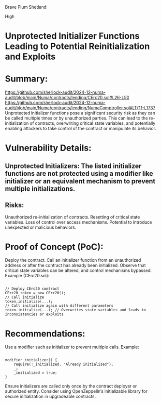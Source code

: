 Brave Plum Shetland

High

# Unprotected Initializer Functions Leading to Potential Reinitialization and Exploits

# Summary:
https://github.com/sherlock-audit/2024-12-numa-audit/blob/main/Numa/contracts/lending/CErc20.sol#L26-L50
https://github.com/sherlock-audit/2024-12-numa-audit/blob/main/Numa/contracts/lending/NumaComptroller.sol#L1711-L1737
Unprotected initializer functions pose a significant security risk as they can be called multiple times or by unauthorized parties. This can lead to the re-initialization of contracts, overwriting critical state variables, and potentially enabling attackers to take control of the contract or manipulate its behavior.

# Vulnerability Details:
## Unprotected Initializers: The listed initializer functions are not protected using a modifier like initializer or an equivalent mechanism to prevent multiple initializations.
## Risks:
Unauthorized re-initialization of contracts.
Resetting of critical state variables.
Loss of control over access mechanisms.
Potential to introduce unexpected or malicious behaviors.
# Proof of Concept (PoC):
Deploy the contract.
Call an initializer function from an unauthorized address or after the contract has already been initialized.
Observe that critical state variables can be altered, and control mechanisms bypassed.
Example (CErc20.sol):

```solidity

// Deploy CErc20 contract
CErc20 token = new CErc20();
// Call initialize
token.initialize(...);
// Call initialize again with different parameters
token.initialize(...); // Overwrites state variables and leads to inconsistencies or exploits
```
# Recommendations:
Use a modifier such as initializer to prevent multiple calls. Example:
```solidity

modifier initializer() {
    require(!_initialized, "Already initialized");
    _;
    _initialized = true;
}
```
Ensure initializers are called only once by the contract deployer or authorized entity.
Consider using OpenZeppelin’s Initializable library for secure initialization in upgradeable contracts.